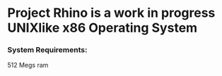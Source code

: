 # Project Rhino is a work in progress UNIXlike x86 Operating System

### System Requirements:

  512 Megs ram
